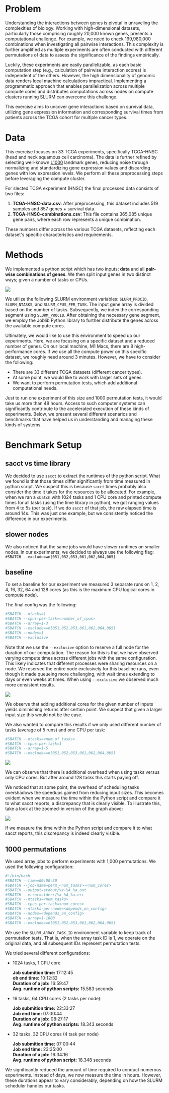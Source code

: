 # Problem

Understanding the interactions between genes is pivotal in unraveling the complexities of biology. Working with high-dimensional datasets, particularly those comprising roughly 20,000 known genes, presents a computational challenge. For example, we need to check 199,980,000 combinations when investigating all pairwise interactions. This complexity is further amplified as multiple experiments are often conducted with different permutations of data to assess the significance of the findings empirically.

Luckily, these experiments are easily parallelizable, as each basic computation step (e.g., calculation of pairwise interaction scores) is independent of the others. However, the high dimensionality of genomic data renders local machine calculations impractical. Implementing a programmatic approach that enables parallelization across multiple compute cores and distributes computations across nodes on compute clusters running SLURM can overcome this challenge.

This exercise aims to uncover gene interactions based on survival data, utilizing gene expression information and corresponding survival times from patients across the TCGA cohort for multiple cancer types.

# Data

This exercise focuses on 33 TCGA experiments, specifically TCGA-HNSC (head and neck squamous cell carcinoma). The data is further refined by selecting well-known [L1000](https://www.ncbi.nlm.nih.gov/pmc/articles/PMC5990023/) landmark genes, reducing noise through normalizing and standardizing gene expression values and discarding genes with low expression levels. We perform all these preprocessing steps before leveraging the compute cluster.

For slected TCGA experiment (HNSC) the final processed data consists of two files:

1. **TCGA-HNSC-data.csv**: After preprocessing, this dataset includes 519 samples and 857 genes + survival data.
2. **TCGA-HNSC-combinations.csv**: This file contains 365,085 unique gene pairs, where each row represents a unique combination.

These numbers differ across the various TCGA datasets, reflecting each dataset's specific characteristics and requirements.

# Methods

We implemented a python script which has two inputs; **data** and all **pair-wise combinations of genes**. We then split input genes in two distinct ways; given a number of tasks or CPUs. 

![](images/image0.png)

We utilize the following SLURM environment variables: `SLURM_PROCID`, `SLURM_NTASKS`, and `SLURM_CPUS_PER_TASK`. The input gene array is divided based on the number of tasks. Subsequently, we index the corresponding segment using `SLURM_PROCID`. After obtaining the necessary gene segment, we employ the Joblib Python library to further distribute the genes across the available compute cores.

Ultimately, we would like to use this environment to speed up our experiments. Here, we are focusing on a specific dataset and a reduced number of genes. On our local machine, M1 Macs, there are 8 high-performance cores. If we use all the compute power on this specific dataset, we roughly need around 3 minutes. However, we have to consider the following:

- There are 33 different TCGA datasets (different cancer types).
- At some point, we would like to work with larger sets of genes.
- We want to perform permutation tests, which add additional computational needs.

Just to run one experiment of this size and 1000 permutation tests, it would take us more than 48 hours. Access to such computer systems can significantly contribute to the accelerated execution of these kinds of experiments. Below, we present several different scenarios and benchmarks that have helped us in understanding and managing these kinds of systems.


# Benchmark Setup

## sacct vs time library
We decided to use `sacct` to extract the runtimes of the python script. What we found is that those times differ significantly from time measured in python script. We suspect this is because `sacct` times probably also consider the time it takes for the resources to be allocated. For example, when we ran a `sbatch` with 1024 tasks and 1 CPU core and printed compute times for all tasks (using the time library in python), we got ranging values from 4 to 5s (per task). If we do `sacct` of that job, the raw elapsed time is around 14s. This was just one example, but we consistently noticed the difference in our experiments.

## slower nodes
We also noticed that the same jobs would have slower runtimes on smaller nodes. In our experiments, we decided to always use the following flag:
```#SBATCH --exclude=wn[051,052,053,061,062,064,065]```

## baseline
To set a baseline for our experiment we measured 3 separate runs on 1, 2, 4, 16, 32, 64 and 128 cores (as this is the maximum CPU logical cores in compute node).

The final config was the following:

``` bash
#SBATCH --ntasks=1
#SBATCH --cpus-per-task=<number_of_cpus>
#SBATCH --array=1-3
#SBATCH --exclude=wn[051,052,053,061,062,064,065]
#SBATCH --nodes=1
#SBATCH --exclusive
```

Note that we use the `--exclusive` option to reserve a full node for the duration of our computation. The reason for this is that we have observed varying compute times across different jobs with the same configuration. This likely indicates that different processes were sharing resources on a node. We reserved the entire node exclusively for this baseline runs, even though it made queueing more challenging, with wait times extending to days or even weeks at times. When using  `--exclusive` we observed much more consistent results.

![](images/image1.png)

We observe that adding additional cores for the given number of inputs yields diminishing returns after certain point. We suspect that given a larger input size this would not be the case.


We also wanted to compare this results if we only used different number of tasks (average of 5 runs) and one CPU per task:
``` bash
#SBATCH --ntasks=<num_of_tasks>
#SBATCH --cpus-per-task=1
#SBATCH --array=1-5
#SBATCH --exclude=wn[051,052,053,061,062,064,065]
```

![](images/image2.png)

We can observe that there is additional overhead when using tasks versus only CPU cores. But after around 128 tasks this starts paying off.

We noticed that at some point, the overhead of scheduling tasks overshadows the speedups gained from reducing input sizes. This becomes evident when we measure the time within the Python script and compare it to what sacct reports, a discrepancy that is clearly visible. To illustrate this, take a look at the zoomed-in version of the graph above:

![](images/sacct_time.png)

If we measure the time within the Python script and compare it to what sacct reports, this discrepancy is indeed clearly visible.


## 1000 permutations
We used array jobs to perform experiments with 1,000 permutations. We used the following configuration:

``` bash
#!/bin/bash
#SBATCH --time=00:00:30
#SBATCH --job-name=perm_<num_tasks>-<num_cores>
#SBATCH --output=stdout/%x-%A_%a.out
#SBATCH --error=stderr/%x-%A_%a.err
#SBATCH --ntasks=<num_tasks>
#SBATCH --cpus-per-task=<num_cores>
#SBATCH --ntasks-per-node=<depends_on_config>
#SBATCH --nodes=<depends_on_config>
#SBATCH --array=1-1000
#SBATCH --exclude=wn[051,052,053,061,062,064,065]
```

We use the `SLURM_ARRAY_TASK_ID` environment variable to keep track of permutation tests. That is, when the array task ID is 1, we operate on the original data, and all subsequent IDs represent permutation tests.

We tried several different configurations:
- 1024 tasks, 1 CPU core

    **Job submition time:** 17:12:45 <br>
    **ob end time:** 10:12:32 <br>
    **Duration of a job:** 16:59:47 <br>
    **Avg. runtime of python scripts:** 15.583 seconds<br>

- 16 tasks, 64 CPU cores (2 tasks per node):

    **Job submition time:** 22:33:27 <br>
    **Job end time:** 07:00:44 <br>
    **Duration of a job:** 08:27:17 <br>
    **Avg. runtime of python scripts:** 18.343 seconds

- 32 tasks, 32 CPU cores (4 task per node)

    **Job submition time:** 07:00:44  <br>
    **Job end time:** 23:35:00  <br>
    **Duration of a job:** 16:34:16  <br>
    **Avg. runtime of python script:** 18.348 seconds


We significantly reduced the amount of time required to conduct numerous experiments. Instead of days, we now measure the time in hours. However, these durations appear to vary considerably, depending on how the SLURM scheduler handles our tasks.
